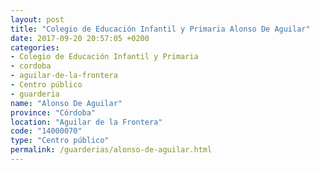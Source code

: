 ```yaml
---
layout: post
title: "Colegio de Educación Infantil y Primaria Alonso De Aguilar"
date: 2017-09-20 20:57:05 +0200
categories:
- Colegio de Educación Infantil y Primaria
- cordoba
- aguilar-de-la-frontera
- Centro público
- guarderia
name: "Alonso De Aguilar"
province: "Córdoba"
location: "Aguilar de la Frontera"
code: "14000070"
type: "Centro público"
permalink: /guarderias/alonso-de-aguilar.html
---
```

